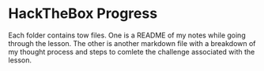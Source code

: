 # HackTheBox Progress

Each folder contains tow files. One is a README of my notes while going through the lesson. The other is another markdown file with a breakdown of my thought process and steps to comlete the challenge associated with the lesson.
